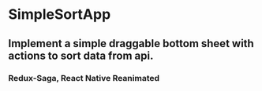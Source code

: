 # SimpleSortApp
## Implement a simple draggable bottom sheet with actions to sort data from api.
### Redux-Saga, React Native Reanimated
